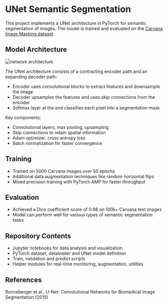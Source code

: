 # UNet Semantic Segmentation

This project implements a UNet architecture in PyTorch for semantic segmentation of images. The model is trained and evaluated on the [Carvana Image Masking dataset](https://www.kaggle.com/c/carvana-image-masking-challenge).

## Model Architecture


![network architecture](https://i.imgur.com/jeDVpqF.png)

The UNet architecture consists of a contracting encoder path and an expanding decoder path:

- Encoder uses convolutional blocks to extract features and downsample the image
- Decoder upsamples the features and uses skip connections from the encoder
- Softmax layer at the end classifies each pixel into a segmentation mask

Key components:

- Convolutional layers, max pooling, upsampling
- Skip connections to retain spatial information 
- Adam optimizer, cross entropy loss
- Batch normalization for faster convergence

## Training

- Trained on 5000 Carvana images over 50 epochs 
- Additional data augmentation techniques like random horizontal flips
- Mixed precision training with PyTorch AMP for faster throughput  

## Evaluation

- Achieved a Dice coefficient score of 0.98 on 100k+ Carvana test images
- Model can perform well for various types of semantic segmentation tasks

## Repository Contents

- Jupyter notebooks for data analysis and visualization
- PyTorch dataset, dataloader and UNet model definition
- Train, validation and predict scripts
- Helper modules for real-time monitoring, augmentation, utilities

## References

Ronneberger et al., U-Net: Convolutional Networks for Biomedical Image Segmentation (2015)
